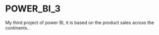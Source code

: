 # POWER_BI_3
My third project of power BI, it is based on the product sales across the continents..
